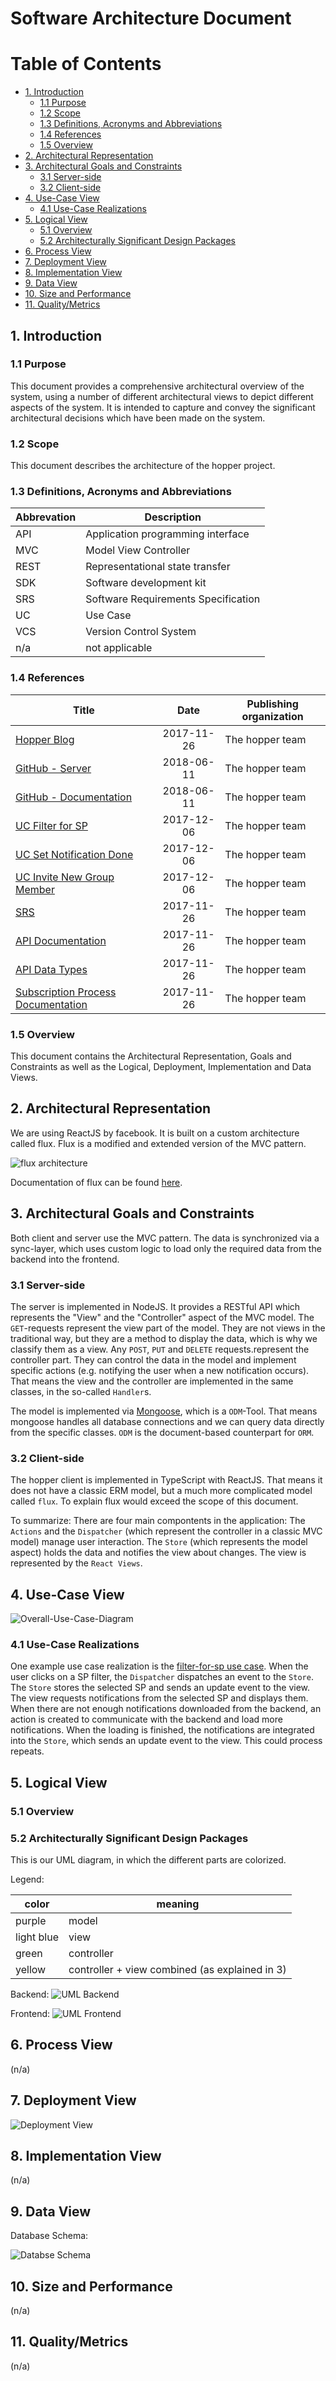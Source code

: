 # Software Architecture Document

# Table of Contents
- [1. Introduction](#1-introduction)
  * [1.1 Purpose](#11-purpose)
  * [1.2 Scope](#12-scope)
  * [1.3 Definitions, Acronyms and Abbreviations](#13-definitions--acronyms-and-abbreviations)
  * [1.4 References](#14-references)
  * [1.5 Overview](#15-overview)
- [2. Architectural Representation](#2-architectural-representation)
- [3. Architectural Goals and Constraints](#3-architectural-goals-and-constraints)
  * [3.1 Server-side](#31-server-side)
  * [3.2 Client-side](#32-client-side)
- [4. Use-Case View](#4-use-case-view)
  * [4.1 Use-Case Realizations](#41-use-case-realizations)
- [5. Logical View](#5-logical-view)
  * [5.1 Overview](#51-overview)
  * [5.2 Architecturally Significant Design Packages](#52-architecturally-significant-design-packages)
- [6. Process View](#6-process-view)
- [7. Deployment View](#7-deployment-view)
- [8. Implementation View](#8-implementation-view)
- [9. Data View](#9-data-view)
- [10. Size and Performance](#10-size-and-performance)
- [11. Quality/Metrics](#11-quality-metrics)

## 1. Introduction

### 1.1 Purpose
This document provides a comprehensive architectural overview of the system, using a number of different architectural views to depict different aspects of the system. It is intended to capture and convey the significant architectural decisions which have been made on the system.

### 1.2 Scope
This document describes the architecture of the hopper project.

### 1.3 Definitions, Acronyms and Abbreviations

| Abbrevation | Description                            |
| ----------- | -------------------------------------- |
| API         | Application programming interface      |
| MVC         | Model View Controller                  |
| REST        | Representational state transfer        |
| SDK         | Software development kit               |
| SRS         | Software Requirements Specification    |
| UC          | Use Case                               |
| VCS         | Version Control System                 |
| n/a         | not applicable                         |

### 1.4 References

| Title                                                              | Date       | Publishing organization     |
| -------------------------------------------------------------------|:----------:| -------------------------   |
| [Hopper Blog](https://blog.hoppercloud.net/)                       | 2017-11-26 | The hopper team             |
| [GitHub - Server](https://github.com/hopperteam/hopper-server)     | 2018-06-11 | The hopper team             |
| [GitHub - Documentation](https://github.com/hopperteam/hopper-doc) | 2018-06-11 | The hopper team             |
| [UC Filter for SP](uc-filter-for-sp.md)                            | 2017-12-06 | The hopper team             |
| [UC Set Notification Done](uc-set-notification-done.md)            | 2017-12-06 | The hopper team             |
| [UC Invite New Group Member](../UC/UC_Invite_New_Group_Member.md)  | 2017-12-06 | The hopper team             |
| [SRS](srs.md)                                                      | 2017-11-26 | The hopper team             |
| [API Documentation](api.md)                                        | 2017-11-26 | The hopper team             |
| [API Data Types](dataTypes.md)                                     | 2017-11-26 | The hopper team             |
| [Subscription Process Documentation](subscriptionProcess.md)       | 2017-11-26 | The hopper team             |

### 1.5 Overview
This document contains the Architectural Representation, Goals and Constraints as well 
as the Logical, Deployment, Implementation and Data Views.

## 2. Architectural Representation
We are using ReactJS by facebook. It is built on a custom architecture called flux. Flux is a modified and extended version of the MVC pattern.

![flux architecture](https://github.com/facebook/flux/raw/master/img/flux-diagram-white-background.png)

Documentation of flux can be found [here](https://github.com/facebook/flux).

## 3. Architectural Goals and Constraints
Both client and server use the MVC pattern. The data is synchronized via a sync-layer, which uses custom logic to load only the required data from the backend into the frontend. 

### 3.1 Server-side
The server is implemented in NodeJS. It provides a RESTful API which represents the "View" and the "Controller" aspect of the MVC model. The `GET`-requests represent the view part of the model. They are not views in the traditional way, but they are a method to display the data, which is why we classify them as a view. Any `POST`, `PUT` and `DELETE` requests.represent the controller part. They can control the data in the model and implement specific actions (e.g. notifying the user when a new notification occurs). That means the view and the controller are implemented in the same classes, in the so-called `Handler`s.

The model is implemented via [Mongoose](https://mongoosejs.com/), which is a `ODM`-Tool. That means mongoose handles all database connections and we can query data directly from the specific classes. `ODM` is the document-based counterpart for `ORM`.

### 3.2 Client-side
The hopper client is implemented in TypeScript with ReactJS. That means it does not have a classic ERM model, but a much more complicated model called `flux`. To explain flux would exceed the scope of this document.

To summarize: There are four main compontents in the application: The `Actions` and the `Dispatcher` (which represent the controller in a classic MVC model) manage user interaction. The `Store` (which represents the model aspect) holds the data and notifies the view about changes. The view is represented by the `React Views`.

## 4. Use-Case View
![Overall-Use-Case-Diagram](./img/ucd.svg)

### 4.1 Use-Case Realizations
One example use case realization is the [filter-for-sp use case](./uc-filter-for-sp.md). 
When the user clicks on a SP filter, the `Dispatcher` dispatches an event to the `Store`. The `Store` stores the selected SP and sends an update event to the view. The view requests notifications from the selected SP and displays them. When there are not enough notifications downloaded from the backend, an action is created to communicate with the backend and load more notifications. When the loading is finished, the notifications are integrated into the `Store`, which sends an update event to the view. This could process repeats.

## 5. Logical View

### 5.1 Overview

### 5.2 Architecturally Significant Design Packages

This is our UML diagram, in which the different parts are colorized.

Legend:

color  | meaning
-------|--------
purple | model
light blue | view
green  | controller
yellow | controller + view combined (as explained in 3)

Backend:
![UML Backend](./img/backend-uml-mvc.svg)

Frontend:
![UML Frontend](./img/frontend-uml-mvc.svg)

## 6. Process View
(n/a)

## 7. Deployment View
![Deployment View](./img/deployment.svg)

## 8. Implementation View
(n/a)

## 9. Data View
Database Schema:

![Databse Schema](./img/dbschema.png)

## 10. Size and Performance
(n/a)

## 11. Quality/Metrics
(n/a)
